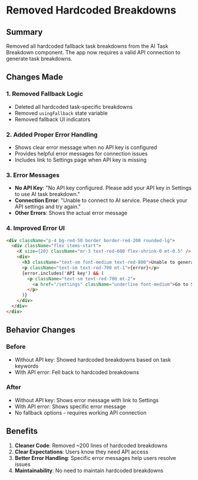 # Removed Hardcoded Breakdowns

## Summary
Removed all hardcoded fallback task breakdowns from the AI Task Breakdown component. The app now requires a valid API connection to generate task breakdowns.

## Changes Made

### 1. Removed Fallback Logic
- Deleted all hardcoded task-specific breakdowns
- Removed `usingFallback` state variable
- Removed fallback UI indicators

### 2. Added Proper Error Handling
- Shows clear error message when no API key is configured
- Provides helpful error messages for connection issues
- Includes link to Settings page when API key is missing

### 3. Error Messages
- **No API Key**: "No API key configured. Please add your API key in Settings to use AI task breakdown."
- **Connection Error**: "Unable to connect to AI service. Please check your API settings and try again."
- **Other Errors**: Shows the actual error message

### 4. Improved Error UI
```html
<div className="p-4 bg-red-50 border border-red-200 rounded-lg">
  <div className="flex items-start">
    <X size={20} className="mr-3 text-red-600 flex-shrink-0 mt-0.5" />
    <div>
      <h3 className="text-sm font-medium text-red-800">Unable to generate breakdown</h3>
      <p className="text-sm text-red-700 mt-1">{error}</p>
      {error.includes('API key') && (
        <p className="text-sm text-red-700 mt-2">
          <a href="/settings" className="underline font-medium">Go to Settings</a> to configure your AI provider.
        </p>
      )}
    </div>
  </div>
</div>
```

## Behavior Changes

### Before
- Without API key: Showed hardcoded breakdowns based on task keywords
- With API error: Fell back to hardcoded breakdowns

### After
- Without API key: Shows error message with link to Settings
- With API error: Shows specific error message
- No fallback options - requires working API connection

## Benefits
1. **Cleaner Code**: Removed ~200 lines of hardcoded breakdowns
2. **Clear Expectations**: Users know they need API access
3. **Better Error Handling**: Specific error messages help users resolve issues
4. **Maintainability**: No need to maintain hardcoded breakdowns